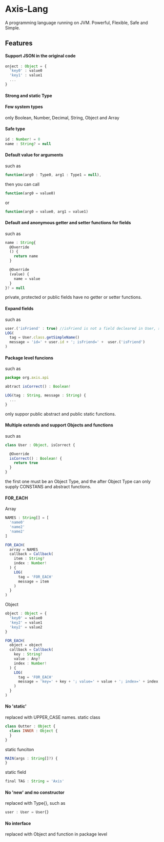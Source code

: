 # Axis-Lang
A programming language running on JVM.
Powerful, Flexible, Safe and Simple.


## Features

#### Support JSON in the original code
```javascript
onject : Object = {
  'key0' : value0
  'key1' : value1
  ...
}
```

#### Strong and static Type 


#### Few system types
only Boolean, Number, Decimal, String, Object and Array

#### Safe type
```javascript
id : Number! = 0
name : String? = null
```

#### Default value for arguments
such as 
```javascript
function(arg0 : Type0, arg1 : Type1 = null),
```
then you can call 
```javascript
function(arg0 = value0)
```
or 
```javascript
function(arg0 = value0, arg1 = value1)
```

#### Default and anonymous getter and setter functions for fields
such as
```javascript
name : String{
  @Override
  () {
    return name
  }

  @Override
  (value) { 
    name = value
  }
}? = null
```
private, protected or public fields have no getter or setter functions.

#### Expand fields
such as
```javascript
user.('isFriend' : true) //isFriend is not a field decleared in User, so it must be covered with ''
LOG(
  tag = User.class.getSimpleName()
  message = 'id=' + user.id + '; isFriend=' +  user.('isFriend')
)
```

#### Package level funcions
such as
```javascript
package org.axis.api

abtract isCorrect() : Boolean!

LOG(tag : String, message : String) {
  ...
}
```
only suppor public abstract and public static functions.

#### Multiple extends and support Objects and functions
such as
```javascript
class User : Object, isCorrect {

  @Override
  isCorrect() : Boolean! {
    return true
  }
}
```
the first one must be an Object Type, and the after Object Type can only supply CONSTANS and abstract functions.


#### FOR_EACH
Array
```javascript
NAMES : String[] = [
  'name0'
  'name2'
  'name2'
]

FOR_EACH(
  array = NAMES
  callback = Callback(
    item : String?
    index : Number!
  ) {
    LOG(
      tag = 'FOR_EACH'
      message = item
    )
  }
)
```

Object
```javascript
object : Object = {
  'key0' = value0
  'key2' = value1
  'key2' = value2
}

FOR_EACH(
  object = object
  callback = Callback(
    key : String?
    value : Any?
    index : Number!
  ) {
    LOG(
      tag = 'FOR_EACH'
      message = 'key=' + key + '; value=' + value + '; index=' + index
    )
  }
)
```


#### No 'static'
replaced with UPPER_CASE names.
static class
```javascript
class Outter : Object {
  class INNER : Object {
  }
}
```
static funciton
```javascript
MAIN(args : String[]?) {
}
```
static field
```javascript
final TAG : String = 'Axis'
```

#### No 'new' and no constructor
replaced with Type{}, such as
```javascript
user : User = User{}
```

#### No interface
replaced with Object and function in package level


